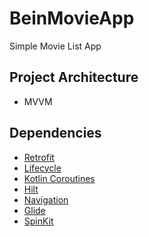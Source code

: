 # BeinMovieApp
Simple Movie List App

## Project Architecture
- MVVM

## Dependencies

- [Retrofit](https://square.github.io/retrofit/)
- [Lifecycle](https://developer.android.com/jetpack/androidx/releases/lifecycle)
- [Kotlin Coroutines](https://developer.android.com/kotlin/coroutines)
- [Hilt](https://developer.android.com/training/dependency-injection/hilt-android)
- [Navigation](https://developer.android.com/guide/navigation)
- [Glide](https://github.com/bumptech/glide)
- [SpinKit](https://github.com/ybq/Android-SpinKit)
